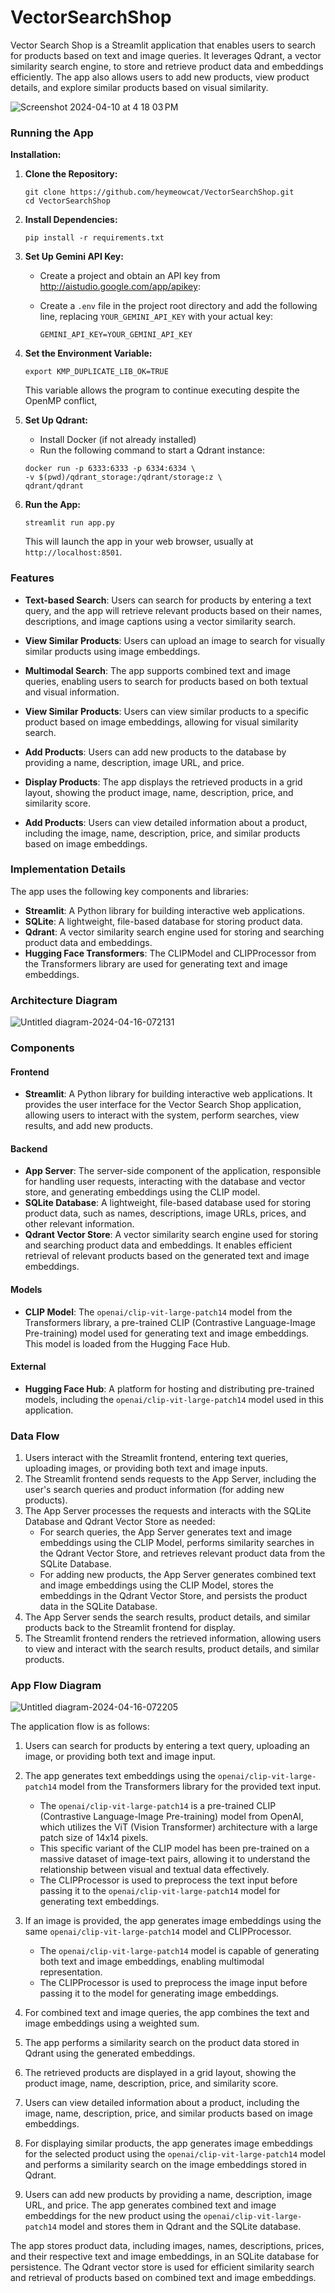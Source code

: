 # VectorSearchShop

Vector Search Shop is a Streamlit application that enables users to search for products based on text and image queries. It leverages Qdrant, a vector similarity search engine, to store and retrieve product data and embeddings efficiently. The app also allows users to add new products, view product details, and explore similar products based on visual similarity.

![Screenshot 2024-04-10 at 4 18 03 PM](https://github.com/heymeowcat/VectorSearchShop/assets/40495273/2bf6a712-40e1-4b70-928b-6cbcf94579c9)


### Running the App

**Installation:**

1.  **Clone the Repository:**

    ```
    git clone https://github.com/heymeowcat/VectorSearchShop.git
    cd VectorSearchShop
    ```

2.  **Install Dependencies:**

    ```
    pip install -r requirements.txt
    ```

3.  **Set Up Gemini API Key:**

    - Create a project and obtain an API key from http://aistudio.google.com/app/apikey:
    - Create a `.env` file in the project root directory and add the following line, replacing `YOUR_GEMINI_API_KEY` with your actual key:

      ```
      GEMINI_API_KEY=YOUR_GEMINI_API_KEY
      ```

4.  **Set the Environment Variable:**

    ```
    export KMP_DUPLICATE_LIB_OK=TRUE
    ```

    This variable allows the program to continue executing despite the OpenMP conflict,

5.  **Set Up Qdrant:**

    - Install Docker (if not already installed)
    - Run the following command to start a Qdrant instance:

    ```
    docker run -p 6333:6333 -p 6334:6334 \
    -v $(pwd)/qdrant_storage:/qdrant/storage:z \
    qdrant/qdrant
    ```

6.  **Run the App:**

    ```
    streamlit run app.py
    ```

    This will launch the app in your web browser, usually at `http://localhost:8501`.

### **Features**

- **Text-based Search**: Users can search for products by entering a text query, and the app will retrieve relevant products based on their names, descriptions, and image captions using a vector similarity search.

- **View Similar Products**: Users can upload an image to search for visually similar products using image embeddings.

- **Multimodal Search**: The app supports combined text and image queries, enabling users to search for products based on both textual and visual information.

- **View Similar Products**: Users can view similar products to a specific product based on image embeddings, allowing for visual similarity search.

- **Add Products**: Users can add new products to the database by providing a name, description, image URL, and price.

- **Display Products**: The app displays the retrieved products in a grid layout, showing the product image, name, description, price, and similarity score.

- **Add Products**: Users can view detailed information about a product, including the image, name, description, price, and similar products based on image embeddings.


### **Implementation Details**

The app uses the following key components and libraries:

- **Streamlit**: A Python library for building interactive web applications.
- **SQLite**: A lightweight, file-based database for storing product data.
- **Qdrant**: A vector similarity search engine used for storing and searching product data and embeddings.
- **Hugging Face Transformers**: The CLIPModel and CLIPProcessor from the Transformers library are used for generating text and image embeddings.

### **Architecture Diagram**

![Untitled diagram-2024-04-16-072131](https://github.com/heymeowcat/VectorSearchShop/assets/40495273/baa46e18-9c29-4356-a5df-0818abfec03b)

### Components

#### Frontend

-   **Streamlit**: A Python library for building interactive web applications. It provides the user interface for the Vector Search Shop application, allowing users to interact with the system, perform searches, view results, and add new products.

#### Backend

-   **App Server**: The server-side component of the application, responsible for handling user requests, interacting with the database and vector store, and generating embeddings using the CLIP model.
-   **SQLite Database**: A lightweight, file-based database used for storing product data, such as names, descriptions, image URLs, prices, and other relevant information.
-   **Qdrant Vector Store**: A vector similarity search engine used for storing and searching product data and embeddings. It enables efficient retrieval of relevant products based on the generated text and image embeddings.

#### Models

-   **CLIP Model**: The  `openai/clip-vit-large-patch14`  model from the Transformers library, a pre-trained CLIP (Contrastive Language-Image Pre-training) model used for generating text and image embeddings. This model is loaded from the Hugging Face Hub.

#### External

-   **Hugging Face Hub**: A platform for hosting and distributing pre-trained models, including the  `openai/clip-vit-large-patch14`  model used in this application.

### Data Flow
1.  Users interact with the Streamlit frontend, entering text queries, uploading images, or providing both text and image inputs.
2.  The Streamlit frontend sends requests to the App Server, including the user's search queries and product information (for adding new products).
3.  The App Server processes the requests and interacts with the SQLite Database and Qdrant Vector Store as needed:
    -   For search queries, the App Server generates text and image embeddings using the CLIP Model, performs similarity searches in the Qdrant Vector Store, and retrieves relevant product data from the SQLite Database.
    -   For adding new products, the App Server generates combined text and image embeddings using the CLIP Model, stores the embeddings in the Qdrant Vector Store, and persists the product data in the SQLite Database.
4.  The App Server sends the search results, product details, and similar products back to the Streamlit frontend for display.
5.  The Streamlit frontend renders the retrieved information, allowing users to view and interact with the search results, product details, and similar products.

### **App Flow Diagram**

![Untitled diagram-2024-04-16-072205](https://github.com/heymeowcat/VectorSearchShop/assets/40495273/35548422-91c8-40a6-8b1d-05d8d885aaec)


The application flow is as follows:
1.  Users can search for products by entering a text query, uploading an image, or providing both text and image input.
2.  The app generates text embeddings using the `openai/clip-vit-large-patch14` model from the Transformers library for the provided text input.

	-   The `openai/clip-vit-large-patch14` is a pre-trained CLIP (Contrastive Language-Image Pre-training) model from OpenAI, which utilizes the ViT (Vision Transformer) architecture with a large patch size of 14x14 pixels.
	-   This specific variant of the CLIP model has been pre-trained on a massive dataset of image-text pairs, allowing it to understand the relationship between visual and textual data effectively.
	-   The CLIPProcessor is used to preprocess the text input before passing it to the `openai/clip-vit-large-patch14` model for generating text embeddings.

3.  If an image is provided, the app generates image embeddings using the same `openai/clip-vit-large-patch14` model and CLIPProcessor.

	-   The `openai/clip-vit-large-patch14` model is capable of generating both text and image embeddings, enabling multimodal representation.
	-   The CLIPProcessor is used to preprocess the image input before passing it to the model for generating image embeddings.

4.  For combined text and image queries, the app combines the text and image embeddings using a weighted sum.
5.  The app performs a similarity search on the product data stored in Qdrant using the generated embeddings.
6.  The retrieved products are displayed in a grid layout, showing the product image, name, description, price, and similarity score.
7.  Users can view detailed information about a product, including the image, name, description, price, and similar products based on image embeddings.
8.  For displaying similar products, the app generates image embeddings for the selected product using the `openai/clip-vit-large-patch14` model and performs a similarity search on the image embeddings stored in Qdrant.
9.  Users can add new products by providing a name, description, image URL, and price. The app generates combined text and image embeddings for the new product using the `openai/clip-vit-large-patch14` model and stores them in Qdrant and the SQLite database.

The app stores product data, including images, names, descriptions, prices, and their respective text and image embeddings, in an SQLite database for persistence. The Qdrant vector store is used for efficient similarity search and retrieval of products based on combined text and image embeddings.
